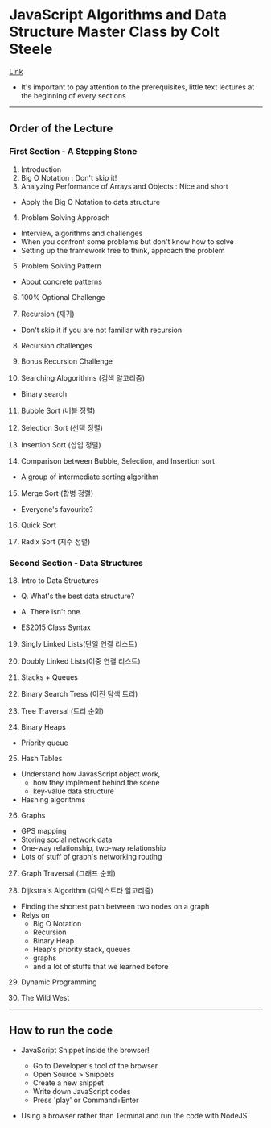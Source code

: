 # JavaScript Algorithms and Data Structure Master Class by Colt Steele

[Link](https://www.udemy.com/course/js-algorithms-and-data-structures-masterclass/?couponCode=ACCAGE0923)

- It's important to pay attention to the prerequisites, little text lectures at the beginning of every sections

---

## Order of the Lecture

### First Section - A Stepping Stone

1. Introduction
2. Big O Notation : Don't skip it!
3. Analyzing Performance of Arrays and Objects : Nice and short

- Apply the Big O Notation to data structure

4. Problem Solving Approach

- Interview, algorithms and challenges
- When you confront some problems but don't know how to solve
- Setting up the framework free to think, approach the problem

5. Problem Solving Pattern

- About concrete patterns

6. 100% Optional Challenge

7. Recursion (재귀)

- Don't skip it if you are not familiar with recursion

8. Recursion challenges

9. Bonus Recursion Challenge

10. Searching Alogorithms (검색 알고리즘)

- Binary search

11. Bubble Sort (버블 정렬)

12. Selection Sort (선택 정렬)

13. Insertion Sort (삽입 정렬)

14. Comparison between Bubble, Selection, and Insertion sort

- A group of intermediate sorting algorithm

15. Merge Sort (합병 정렬)

- Everyone's favourite?

16. Quick Sort

17. Radix Sort (지수 정렬)

### Second Section - Data Structures

18. Intro to Data Structures

- Q. What's the best data structure?
- A. There isn't one.

- ES2015 Class Syntax

19. Singly Linked Lists(단일 연결 리스트)

20. Doubly Linked Lists(이중 연결 리스트)

21. Stacks + Queues

22. Binary Search Tress (이진 탐색 트리)

23. Tree Traversal (트리 순회)

24. Binary Heaps

- Priority queue

25. Hash Tables

- Understand how JavasScript object work,
  - how they implement behind the scene
  - key-value data structure
- Hashing algorithms

26. Graphs

- GPS mapping
- Storing social network data
- One-way relationship, two-way relationship
- Lots of stuff of graph's networking routing

27. Graph Traversal (그래프 순회)

28. Dijkstra's Algorithm (다익스트라 알고리즘)

- Finding the shortest path between two nodes on a graph
- Relys on
  - Big O Notation
  - Recursion
  - Binary Heap
  - Heap's priority stack, queues
  - graphs
  - and a lot of stuffs that we learned before

29. Dynamic Programming

30. The Wild West

---

## How to run the code

- JavaScript Snippet inside the browser!

  - Go to Developer's tool of the browser
  - Open Source > Snippets
  - Create a new snippet
  - Write down JavaScript codes
  - Press 'play' or Command+Enter

- Using a browser rather than Terminal and run the code with NodeJS
